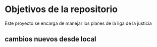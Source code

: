 # Objetivos de la repositorio

Este proyecto se encarga de manejar los planes de la liga de la justicia


## cambios nuevos desde local